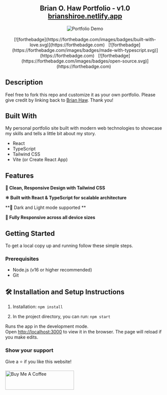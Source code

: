 <h2 align="center">
  Brian O. Haw Portfolio - v1.0<br/>
  <a href="https://brianshiroe.netlify.app" target="_blank">brianshiroe.netlify.app</a>
</h2>

<div align="center">
  <img alt="Portfolio Demo" src="./images/portfolio-demo.png" />
</div>

<br/>

<div align="center">
  [![forthebadge](https://forthebadge.com/images/badges/built-with-love.svg)](https://forthebadge.com) &nbsp;
  [![forthebadge](https://forthebadge.com/images/badges/made-with-typescript.svg)](https://forthebadge.com) &nbsp;
  [![forthebadge](https://forthebadge.com/images/badges/open-source.svg)](https://forthebadge.com) &nbsp;
</div>

## Description

Feel free to fork this repo and customize it as your own portfolio. Please give credit by linking back to [Brian Haw](https://github.com/BrianShiroe). Thank you!

## Built With

My personal portfolio site built with modern web technologies to showcase my skills and tells a little bit about my story.

- React  
- TypeScript  
- Tailwind CSS  
- Vite (or Create React App)  

## Features

**🎨 Clean, Responsive Design with Tailwind CSS**  

**⚛️ Built with React & TypeScript for scalable architecture**  

**🌙 Dark and Light mode supported **  

**📱 Fully Responsive across all device sizes**  

## Getting Started

To get a local copy up and running follow these simple steps.

### Prerequisites

- Node.js (v16 or higher recommended)  
- Git  

## 🛠 Installation and Setup Instructions

1. Installation: `npm install`

2. In the project directory, you can run: `npm start`

Runs the app in the development mode.\
Open [http://localhost:3000](http://localhost:3000) to view it in the browser.
The page will reload if you make edits.

### Show your support

Give a ⭐ if you like this website!

<a href="https://www.buymeacoffee.com/soumyajit4419" target="_blank"><img src="https://cdn.buymeacoffee.com/buttons/v2/default-violet.png" alt="Buy Me A Coffee" height= "60px" width= "217px" ></a>
